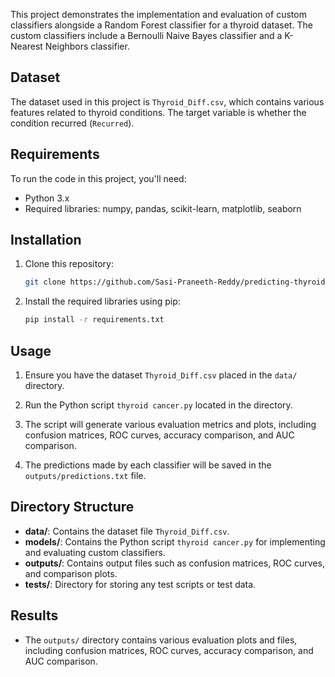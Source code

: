 This project demonstrates the implementation and evaluation of custom classifiers alongside a Random Forest classifier for a thyroid dataset. The custom classifiers include a Bernoulli Naive Bayes classifier and a K-Nearest Neighbors classifier.

## Dataset

The dataset used in this project is `Thyroid_Diff.csv`, which contains various features related to thyroid conditions. The target variable is whether the condition recurred (`Recurred`).

## Requirements

To run the code in this project, you'll need:

- Python 3.x
- Required libraries: numpy, pandas, scikit-learn, matplotlib, seaborn

## Installation

1. Clone this repository:

    ```bash
    git clone https://github.com/Sasi-Praneeth-Reddy/predicting-thyroid-cancer-reccurence.git
    ```

2. Install the required libraries using pip:

    ```bash
    pip install -r requirements.txt
    ```

## Usage

1. Ensure you have the dataset `Thyroid_Diff.csv` placed in the `data/` directory.

2. Run the Python script `thyroid cancer.py` located in the directory.

3. The script will generate various evaluation metrics and plots, including confusion matrices, ROC curves, accuracy comparison, and AUC comparison.

4. The predictions made by each classifier will be saved in the `outputs/predictions.txt` file.

## Directory Structure

- **data/**: Contains the dataset file `Thyroid_Diff.csv`.
- **models/**: Contains the Python script `thyroid cancer.py` for implementing and evaluating custom classifiers.
- **outputs/**: Contains output files such as confusion matrices, ROC curves, and comparison plots.
- **tests/**: Directory for storing any test scripts or test data.

## Results

- The `outputs/` directory contains various evaluation plots and files, including confusion matrices, ROC curves, accuracy comparison, and AUC comparison.
